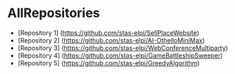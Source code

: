# AllRepositories

- [Repository 1] (https://github.com/stas-elpi/SellPlaceWebsite)
- [Repository 2] (https://github.com/stas-elpi/AI-OthelloMiniMax)
- [Repository 3] (https://github.com/stas-elpi/WebConferenceMultiparty)
- [Repository 4] (https://github.com/stas-elpi/GameBattleshipSweeper)
- [Repository 5] (https://github.com/stas-elpi/GreedyAlgorithm)

